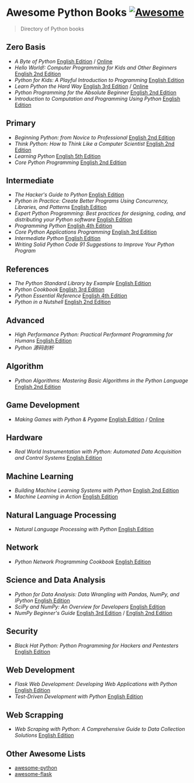 # Awesome Python Books [![Awesome](https://cdn.rawgit.com/sindresorhus/awesome/d7305f38d29fed78fa85652e3a63e154dd8e8829/media/badge.svg)](https://github.com/sindresorhus/awesome)

> Directory of Python books

## Zero Basis
- *A Byte of Python* [English Edition](http://www.amazon.com/Byte-Python-Swaroop-C-H/dp/1514828146) / [Online](http://python.swaroopch.com/)
- *Hello World!: Computer Programming for Kids and Other Beginners* [English 2nd Edition](http://www.amazon.com/Hello-World-Computer-Programming-Beginners/dp/1617290920)
- *Python for Kids: A Playful Introduction to Programming* [English Edition](http://www.amazon.com/Python-Kids-Playful-Introduction-Programming/dp/1593274076)
- *Learn Python the Hard Way* [English 3rd Edition](http://www.amazon.com/Learn-Python-Hard-Way-Introduction/dp/0321884914) / [Online](http://learnpythonthehardway.org/book/)
- *Python Programming for the Absolute Beginner* [English 2nd Edition](http://www.amazon.com/Python-Programming-Absolute-Beginner-Edition/dp/1598631128)
- *Introduction to Computation and Programming Using Python* [English Edition](http://www.amazon.com/Introduction-Computation-Programming-Using-Python/dp/0262525003)

## Primary
- *Beginning Python: from Novice to Professional* [English 2nd Edition](http://www.amazon.com/Beginning-Python-Professional-Experts-Professionals/dp/1590599829)
- *Think Python: How to Think Like a Computer Scientist* [English 2nd Edition](http://www.amazon.com/Think-Python-Like-Computer-Scientist/dp/1491939362)
- *Learning Python* [English 5th Edition](http://www.amazon.com/Learning-Python-Edition-Mark-Lutz/dp/1449355730)
- *Core Python Programming* [English 2nd Edition](http://www.amazon.com/Core-Python-Programming-Wesley-Chun/dp/0132269937)

## Intermediate
- *The Hacker's Guide to Python* [English Edition](http://www.amazon.com/Hackers-Guide-Python-Julien-Danjou/dp/1304819248)
- *Python in Practice: Create Better Programs Using Concurrency, Libraries, and Patterns* [English Edition](http://www.amazon.com/Python-Practice-Concurrency-Libraries-Developers/dp/0321905636)
- *Expert Python Programming: Best practices for designing, coding, and distributing your Python software* [English Edition](http://www.amazon.com/Expert-Python-Programming-practices-distributing/dp/184719494X)
- *Programming Python* [English 4th Edition](http://www.amazon.com/gp/product/0596158106)
- *Core Python Applications Programming* [English 3rd Edition](http://www.amazon.com/Core-Python-Applications-Programming-3rd/dp/0132678209)
- *Intermediate Python* [English Edition](http://book.pythontips.com/en/latest/)
- *Writing Solid Python Code 91 Suggestions to Improve Your Python Program*

## References
- *The Python Standard Library by Example* [English Edition](http://www.amazon.com/Python-Standard-Library-Example-Developers/dp/0321767349)
- *Python Cookbook* [English 3rd Edition](http://www.amazon.com/Python-Cookbook-Third-David-Beazley/dp/1449340377)
- *Python Essential Reference* [English 4th Edition](http://www.amazon.com/Python-Essential-Reference-4th-Edition/dp/0672329786)
- *Python in a Nutshell* [English 2nd Edition](http://www.amazon.com/Python-Nutshell-Second-Edition-In/dp/0596100469)

## Advanced
- *High Performance Python: Practical Performant Programming for Humans* [English Edition](http://www.amazon.com/High-Performance-Python-Performant-Programming/dp/1449361595)
- *Python 源码剖析*

## Algorithm
- *Python Algorithms: Mastering Basic Algorithms in the Python Language* [English 2nd Edition](http://www.amazon.com/Python-Algorithms-Mastering-Basic-Language/dp/148420056X)

## Game Development
- *Making Games with Python & Pygame* [English Edition](http://www.amazon.com/Making-Games-Python-Pygame-Sweigart/dp/1469901730) / [Online](http://inventwithpython.com/pygame/chapters/)

## Hardware
- *Real World Instrumentation with Python: Automated Data Acquisition and Control Systems* [English Edition](http://www.amazon.com/Real-World-Instrumentation-Python-Acquisition/dp/0596809565)

## Machine Learning
- *Building Machine Learning Systems with Python* [English 2nd Edition](http://www.amazon.com/Building-Machine-Learning-Systems-Python/dp/1784392774)
- *Machine Learning in Action* [English Edition](http://www.amazon.com/Machine-Learning-Action-Peter-Harrington/dp/1617290181)

## Natural Language Processing
- *Natural Language Processing with Python* [English Edition](http://www.amazon.com/Natural-Language-Processing-Python-Steven/dp/0596516495)

## Network
- *Python Network Programming Cookbook* [English Edition](http://www.amazon.com/Python-Network-Programming-Cookbook-Faruque/dp/1849513465)

## Science and Data Analysis
- *Python for Data Analysis: Data Wrangling with Pandas, NumPy, and IPython* [English Edition](http://www.amazon.com/Python-Data-Analysis-Wrangling-IPython/dp/1449319793)
- *SciPy and NumPy: An Overview for Developers* [English Edition](http://www.amazon.com/SciPy-NumPy-Developers-Eli-Bressert/dp/1449305466)
- *NumPy Beginner's Guide* [English 3rd Edition](http://www.amazon.com/Numpy-Beginners-Guide-Ivan-Idris/dp/1785281968) / [English 2nd Edition](http://www.amazon.com/NumPy-Beginners-Guide-Second-Edition/dp/1782166084)

## Security
- *Black Hat Python: Python Programming for Hackers and Pentesters* [English Edition](http://www.amazon.com/Black-Hat-Python-Programming-Pentesters/dp/1593275900)

## Web Development
- *Flask Web Development: Developing Web Applications with Python* [English Edition](http://www.amazon.com/Flask-Web-Development-Developing-Applications/dp/1449372627)
- *Test-Driven Development with Python* [English Edition](http://www.amazon.com/Test-Driven-Development-Python-Harry-Percival/dp/1449364829)

## Web Scrapping
- *Web Scraping with Python: A Comprehensive Guide to Data Collection Solutions* [English Edition](http://www.amazon.com/Web-Scraping-Python-Collecting-Modern/dp/1491910291)

## Other Awesome Lists
- [awesome-python](https://github.com/vinta/awesome-python)
- [awesome-flask](https://github.com/humiaozuzu/awesome-flask)
